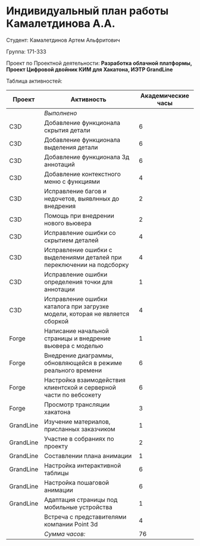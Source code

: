 # **Индивидуальный план работы Камалетдинова А.А.**

Студент: Камалетдинов Артем Альфритович

Группа: 171-333

Проект по Проектной деятельности: **Разработка облачной платформы, Проект Цифровой двойник КИМ для Хакатона, ИЭТР GrandLine**

Таблица активностей:

| Проект | Активность | Академические часы |
| --- | --- | --- |
|  | *Выполнено* | |
| C3D | Добавление функционала скрытия детали | 6 |
| C3D | Добавление функционала выделения детали | 6 |
| C3D | Добавление функционала 3д аннотаций | 6 |
| C3D | Добавление контекстного меню с функциями | 4 |
| C3D | Исправление багов и недочетов, выявлнных до внедрения | 2 |
| C3D | Помощь при внедрении нового вьювера | 2 |
| C3D | Исправление ошибки со скрытием деталей | 4 |
| C3D | Исправление ошибки с выделениями деталей при переключении на подсборку| 4 |
| C3D | Исправление ошибки определения точки для аннотации | 1 |
| C3D | Исправление ошибки каталога при загрузке модели, которая не является сборкой | 4 |
| Forge | Написание начальной страницы и внедрение вьювера с моделью | 1 |
| Forge | Внедрение диаграммы, обновляющейся в режиме реального времени | 6 |
| Forge | Настройка взаимодействия клиентской и серверной части по вебсокету| 6 |
| Forge | Просмотр трансляции хакатона | 3 |
| GrandLine | Изучение материалов, присланных заказчиком | 1 |
| GrandLine | Участие в собраниях по проекту | 2 |
| GrandLine | Составлении плана анимации | 1 |
| GrandLine | Настройка интерактивной таблицы | 6 |
| GrandLine | Настройка пошаговой анимации | 6 |
| GrandLine | Адаптация страницы под мобильные устройства | 1 |
|  | Встреча с представителями компании Point 3d | 4 |
|   | *Сумма часов:* | 76 |

